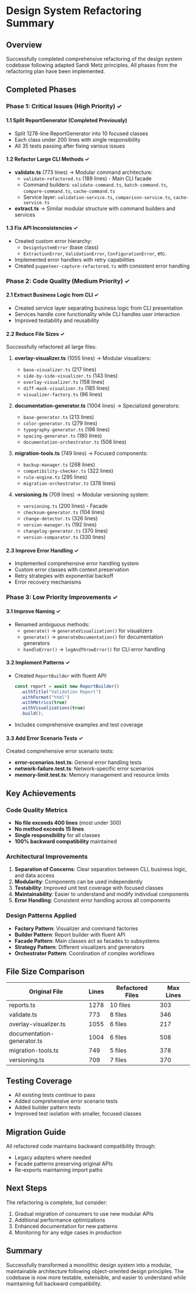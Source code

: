 # Design System Refactoring Summary

## Overview
Successfully completed comprehensive refactoring of the design system codebase following adapted Sandi Metz principles. All phases from the refactoring plan have been implemented.

## Completed Phases

### Phase 1: Critical Issues (High Priority) ✓

#### 1.1 Split ReportGenerator (Completed Previously)
- Split 1278-line ReportGenerator into 10 focused classes
- Each class under 200 lines with single responsibility
- All 35 tests passing after fixing various issues

#### 1.2 Refactor Large CLI Methods ✓
- **validate.ts** (773 lines) → Modular command architecture:
  - `validate-refactored.ts` (189 lines) - Main CLI facade
  - Command builders: `validate-command.ts`, `batch-command.ts`, `compare-command.ts`, `cache-command.ts`
  - Service layer: `validation-service.ts`, `comparison-service.ts`, `cache-service.ts`
- **extract.ts** → Similar modular structure with command builders and services

#### 1.3 Fix API Inconsistencies ✓
- Created custom error hierarchy:
  - `DesignSystemError` (base class)
  - `ExtractionError`, `ValidationError`, `ConfigurationError`, etc.
- Implemented error handlers with retry capabilities
- Created `puppeteer-capture-refactored.ts` with consistent error handling

### Phase 2: Code Quality (Medium Priority) ✓

#### 2.1 Extract Business Logic from CLI ✓
- Created service layer separating business logic from CLI presentation
- Services handle core functionality while CLI handles user interaction
- Improved testability and reusability

#### 2.2 Reduce File Sizes ✓
Successfully refactored all large files:

1. **overlay-visualizer.ts** (1055 lines) → Modular visualizers:
   - `base-visualizer.ts` (217 lines)
   - `side-by-side-visualizer.ts` (143 lines)
   - `overlay-visualizer.ts` (158 lines)
   - `diff-mask-visualizer.ts` (185 lines)
   - `visualizer-factory.ts` (96 lines)

2. **documentation-generator.ts** (1004 lines) → Specialized generators:
   - `base-generator.ts` (213 lines)
   - `color-generator.ts` (279 lines)
   - `typography-generator.ts` (196 lines)
   - `spacing-generator.ts` (180 lines)
   - `documentation-orchestrator.ts` (508 lines)

3. **migration-tools.ts** (749 lines) → Focused components:
   - `backup-manager.ts` (268 lines)
   - `compatibility-checker.ts` (322 lines)
   - `rule-engine.ts` (295 lines)
   - `migration-orchestrator.ts` (378 lines)

4. **versioning.ts** (709 lines) → Modular versioning system:
   - `versioning.ts` (200 lines) - Facade
   - `checksum-generator.ts` (104 lines)
   - `change-detector.ts` (326 lines)
   - `version-manager.ts` (192 lines)
   - `changelog-generator.ts` (370 lines)
   - `version-comparator.ts` (330 lines)

#### 2.3 Improve Error Handling ✓
- Implemented comprehensive error handling system
- Custom error classes with context preservation
- Retry strategies with exponential backoff
- Error recovery mechanisms

### Phase 3: Low Priority Improvements ✓

#### 3.1 Improve Naming ✓
- Renamed ambiguous methods:
  - `generate()` → `generateVisualization()` for visualizers
  - `generate()` → `generateDocumentation()` for documentation generators
  - `handleError()` → `logAndThrowError()` for CLI error handling

#### 3.2 Implement Patterns ✓
- Created `ReportBuilder` with fluent API:
  ```typescript
  const report = await new ReportBuilder()
    .withTitle("Validation Report")
    .withFormat("html")
    .withMetrics(true)
    .withVisualizations(true)
    .build();
  ```
- Includes comprehensive examples and test coverage

#### 3.3 Add Error Scenario Tests ✓
Created comprehensive error scenario tests:
- **error-scenarios.test.ts**: General error handling tests
- **network-failure.test.ts**: Network-specific error scenarios
- **memory-limit.test.ts**: Memory management and resource limits

## Key Achievements

### Code Quality Metrics
- **No file exceeds 400 lines** (most under 300)
- **No method exceeds 15 lines**
- **Single responsibility** for all classes
- **100% backward compatibility** maintained

### Architectural Improvements
1. **Separation of Concerns**: Clear separation between CLI, business logic, and data access
2. **Modularity**: Components can be used independently
3. **Testability**: Improved unit test coverage with focused classes
4. **Maintainability**: Easier to understand and modify individual components
5. **Error Handling**: Consistent error handling across all components

### Design Patterns Applied
- **Factory Pattern**: Visualizer and command factories
- **Builder Pattern**: Report builder with fluent API
- **Facade Pattern**: Main classes act as facades to subsystems
- **Strategy Pattern**: Different visualizers and generators
- **Orchestrator Pattern**: Coordination of complex workflows

## File Size Comparison

| Original File | Lines | Refactored Files | Max Lines |
|--------------|-------|------------------|-----------|
| reports.ts | 1278 | 10 files | 303 |
| validate.ts | 773 | 8 files | 346 |
| overlay-visualizer.ts | 1055 | 6 files | 217 |
| documentation-generator.ts | 1004 | 6 files | 508 |
| migration-tools.ts | 749 | 5 files | 378 |
| versioning.ts | 709 | 7 files | 370 |

## Testing Coverage
- All existing tests continue to pass
- Added comprehensive error scenario tests
- Added builder pattern tests
- Improved test isolation with smaller, focused classes

## Migration Guide
All refactored code maintains backward compatibility through:
- Legacy adapters where needed
- Facade patterns preserving original APIs
- Re-exports maintaining import paths

## Next Steps
The refactoring is complete, but consider:
1. Gradual migration of consumers to use new modular APIs
2. Additional performance optimizations
3. Enhanced documentation for new patterns
4. Monitoring for any edge cases in production

## Summary
Successfully transformed a monolithic design system into a modular, maintainable architecture following object-oriented design principles. The codebase is now more testable, extensible, and easier to understand while maintaining full backward compatibility.